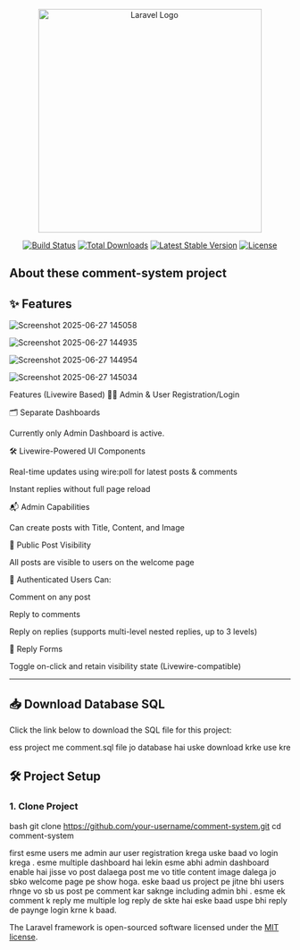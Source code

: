 <p align="center"><a href="https://laravel.com" target="_blank"><img src="https://raw.githubusercontent.com/laravel/art/master/logo-lockup/5%20SVG/2%20CMYK/1%20Full%20Color/laravel-logolockup-cmyk-red.svg" width="400" alt="Laravel Logo"></a></p>

<p align="center">
<a href="https://github.com/laravel/framework/actions"><img src="https://github.com/laravel/framework/workflows/tests/badge.svg" alt="Build Status"></a>
<a href="https://packagist.org/packages/laravel/framework"><img src="https://img.shields.io/packagist/dt/laravel/framework" alt="Total Downloads"></a>
<a href="https://packagist.org/packages/laravel/framework"><img src="https://img.shields.io/packagist/v/laravel/framework" alt="Latest Stable Version"></a>
<a href="https://packagist.org/packages/laravel/framework"><img src="https://img.shields.io/packagist/l/laravel/framework" alt="License"></a>
</p>

## About these comment-system project

## ✨ Features
![Screenshot 2025-06-27 145058](https://github.com/user-attachments/assets/0f55e734-7005-4128-a162-ebc6029baed0)

![Screenshot 2025-06-27 144935](https://github.com/user-attachments/assets/ac0e17c7-c179-4461-95de-a2136fc66ed7)

![Screenshot 2025-06-27 144954](https://github.com/user-attachments/assets/8ee6e0e5-9320-4169-98c9-3beec72f262c)

![Screenshot 2025-06-27 145034](https://github.com/user-attachments/assets/599f83ba-74a7-4e02-8d96-0a5426fb0a04)




Features (Livewire Based)
🧑‍💼 Admin & User Registration/Login

🗂️ Separate Dashboards

Currently only Admin Dashboard is active.

🛠️ Livewire-Powered UI Components

Real-time updates using wire:poll for latest posts & comments

Instant replies without full page reload

📬 Admin Capabilities

Can create posts with Title, Content, and Image

📰 Public Post Visibility

All posts are visible to users on the welcome page

💬 Authenticated Users Can:

Comment on any post

Reply to comments

Reply on replies (supports multi-level nested replies, up to 3 levels)

📌 Reply Forms

Toggle on-click and retain visibility state (Livewire-compatible)


---


## 📥 Download Database SQL

Click the link below to download the SQL file for this project:

ess project me comment.sql file jo database hai uske download krke use kre

## 🛠️ Project Setup

### 1. Clone Project

bash
git clone https://github.com/your-username/comment-system.git
cd comment-system

first esme users me admin aur user registration krega uske baad vo login krega . esme multiple dashboard hai lekin esme abhi admin 
dashboard enable hai jisse vo post dalaega post me vo title content image dalega jo sbko welcome page pe show hoga.
eske baad us project pe jitne bhi users rhnge vo sb us post pe comment kar saknge including admin bhi . esme ek comment k reply me
multiple log reply de skte hai eske baad uspe bhi reply de paynge login krne k baad.


The Laravel framework is open-sourced software licensed under the [MIT license](https://opensource.org/licenses/MIT).

